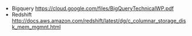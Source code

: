 * Bigquery https://cloud.google.com/files/BigQueryTechnicalWP.pdf
* Redshift http://docs.aws.amazon.com/redshift/latest/dg/c_columnar_storage_disk_mem_mgmnt.html
